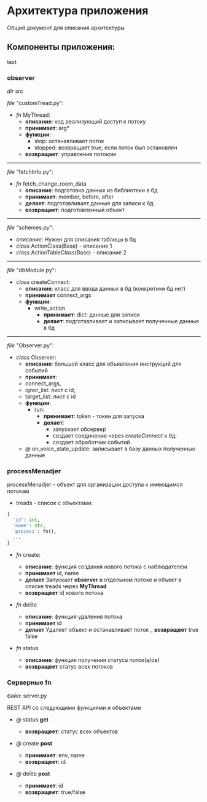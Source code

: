 # Архитектура приложения

Общий документ для описания архитектуры

## Компоненты приложения:

text

### observer

_dir_ src

_file_ "customTread.py":

- _fn_ MyThread:
  - **описание**: код реализующий доступ к потоку
  - **принимает**: arg*
  - **функции**:
    - stop: останавливает поток
    - stopped: возвращает true, если поток был остановлен
  - **возвращает**: управление потоком

---

_file_ "fetchInfo.py":

- _fn_ fetch_change_room_data
  - **описание**: подготовка данных из библиотеки в бд
  - **принимает**: member, before, after
  - **делает**: подготавливает данные для записи к бд
  - **возвращает**: подготовленный объект

---

_file_ "schemes.py":

- _описание_: Нужен для описания таблицы в бд
- _class_ ActionClass(Base) - описание 1
- _class_ ActionTableClass(Base) - описание 2

---

_file_ "dbModule.py":

- _class_ createConnect:
  - **описание**: класс для ввода данных в бд (конкретики бд нет)
  - **принимает** connect_args
  - **функции**:
    - write_action
      - **принимает**: dict: данные для записи
      - **делает**: подготавливает и записывает полученные данные в бд

---

_file_ "Observer.py":

- _class_ Observer:
  - **описание**: большой класс для объявления инструкций для событий
  - **принимает**:
  - connect_args,
  - ignor_list: лист с id,
  - target_list: лист с id
  - **функции**:
    - run:
      - **принимает**: token - токен для запуска
      - **делает**:
        - запускает обсервер
        - создает соединение через _createConnect_ к бд:
        - создает обработчик событий
  - _@_ on_voice_state_update: записывает в базу данных полученные данные

### processMenadjer

processMenadjer - объект для организации доступа к имеющимся потокам

- treads - список с объектами:

``` python
{
  'id': int,
  'name': str,
  'process': fn(),
  ...
}
```

- _fn_ create:
  - **описание**: функция создания нового потока с наблюдателем
  - **принимает** id, name
  - **делает** Запускает **observer** в отдельном потоке и объект в списке treads через **MyThread**
  - **возвращвет** id нового потока

- _fn_ delite
  - **описание**: функция удаления потока
  - **принимает** id
  - **делает** Удаляет объект и останавливает поток
  _ **возвращвет** true false

- _fn_ status
  - **описание**: функция получения статуса поток(а/ов)
  - **возвращвет** статус всех потоков  

### Серверные fn

файл: server.py

REST API со следующими функциями и объектами

- _@_ status **get**
  - **возвращвет**: статус всех объектов  

- _@_ create **post**
  - **принимает**: env, name
  - **возвращвет**: id

- _@_ delite **post**
  - **принимает**: id
  - **возвращвет**: true/false
